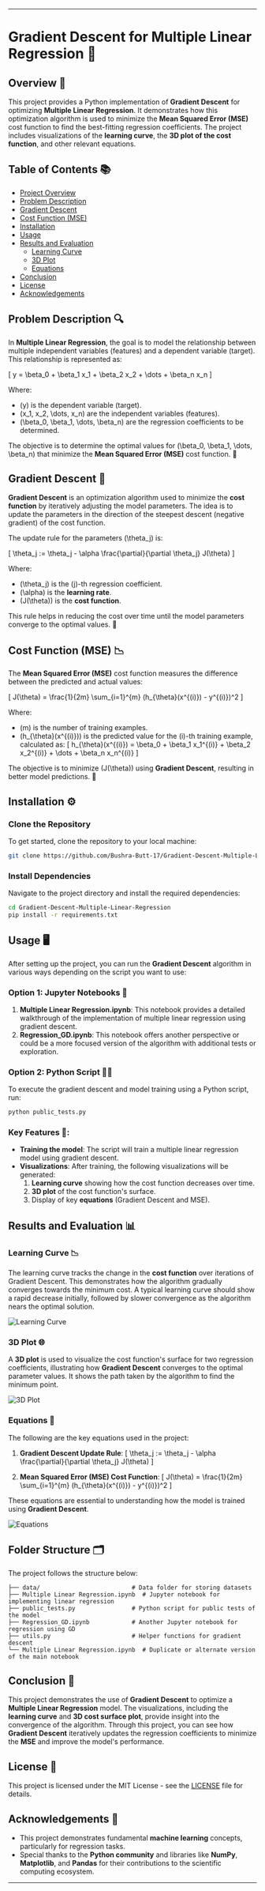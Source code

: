 

---

# Gradient Descent for Multiple Linear Regression 🚀

## Overview 📝

This project provides a Python implementation of **Gradient Descent** for optimizing **Multiple Linear Regression**. It demonstrates how this optimization algorithm is used to minimize the **Mean Squared Error (MSE)** cost function to find the best-fitting regression coefficients. The project includes visualizations of the **learning curve**, the **3D plot of the cost function**, and other relevant equations. 

## Table of Contents 📚
- [Project Overview](#overview)
- [Problem Description](#problem-description)
- [Gradient Descent](#gradient-descent)
- [Cost Function (MSE)](#cost-function-mse)
- [Installation](#installation)
- [Usage](#usage)
- [Results and Evaluation](#results-and-evaluation)
  - [Learning Curve](#learning-curve)
  - [3D Plot](#3d-plot)
  - [Equations](#equations)
- [Conclusion](#conclusion)
- [License](#license)
- [Acknowledgements](#acknowledgements)

## Problem Description 🔍

In **Multiple Linear Regression**, the goal is to model the relationship between multiple independent variables (features) and a dependent variable (target). This relationship is represented as:

\[
y = \beta_0 + \beta_1 x_1 + \beta_2 x_2 + \dots + \beta_n x_n
\]

Where:
- \(y\) is the dependent variable (target).
- \(x_1, x_2, \dots, x_n\) are the independent variables (features).
- \(\beta_0, \beta_1, \dots, \beta_n\) are the regression coefficients to be determined.

The objective is to determine the optimal values for \(\beta_0, \beta_1, \dots, \beta_n\) that minimize the **Mean Squared Error (MSE)** cost function. 🎯

## Gradient Descent 🔽

**Gradient Descent** is an optimization algorithm used to minimize the **cost function** by iteratively adjusting the model parameters. The idea is to update the parameters in the direction of the steepest descent (negative gradient) of the cost function.

The update rule for the parameters \(\theta_j\) is:

\[
\theta_j := \theta_j - \alpha \frac{\partial}{\partial \theta_j} J(\theta)
\]

Where:
- \(\theta_j\) is the \(j\)-th regression coefficient.
- \(\alpha\) is the **learning rate**.
- \(J(\theta)\) is the **cost function**.

This rule helps in reducing the cost over time until the model parameters converge to the optimal values. 🏁

## Cost Function (MSE) 📉

The **Mean Squared Error (MSE)** cost function measures the difference between the predicted and actual values:

\[
J(\theta) = \frac{1}{2m} \sum_{i=1}^{m} (h_{\theta}(x^{(i)}) - y^{(i)})^2
\]

Where:
- \(m\) is the number of training examples.
- \(h_{\theta}(x^{(i)})\) is the predicted value for the \(i\)-th training example, calculated as:
  \[
  h_{\theta}(x^{(i)}) = \beta_0 + \beta_1 x_1^{(i)} + \beta_2 x_2^{(i)} + \dots + \beta_n x_n^{(i)}
  \]

The objective is to minimize \(J(\theta)\) using **Gradient Descent**, resulting in better model predictions. 🎯

## Installation ⚙️

### Clone the Repository

To get started, clone the repository to your local machine:

```bash
git clone https://github.com/Bushra-Butt-17/Gradient-Descent-Multiple-Linear-Regression.git
```

### Install Dependencies

Navigate to the project directory and install the required dependencies:

```bash
cd Gradient-Descent-Multiple-Linear-Regression
pip install -r requirements.txt
```

## Usage 🖥️

After setting up the project, you can run the **Gradient Descent** algorithm in various ways depending on the script you want to use:

### Option 1: Jupyter Notebooks 📓

1. **Multiple Linear Regression.ipynb**: This notebook provides a detailed walkthrough of the implementation of multiple linear regression using gradient descent.
2. **Regression_GD.ipynb**: This notebook offers another perspective or could be a more focused version of the algorithm with additional tests or exploration.

### Option 2: Python Script 🧑‍💻

To execute the gradient descent and model training using a Python script, run:

```bash
python public_tests.py
```

### Key Features 🌟:
- **Training the model**: The script will train a multiple linear regression model using gradient descent.
- **Visualizations**: After training, the following visualizations will be generated:
  1. **Learning curve** showing how the cost function decreases over time.
  2. **3D plot** of the cost function's surface.
  3. Display of key **equations** (Gradient Descent and MSE).

## Results and Evaluation 📊

### Learning Curve 📉

The learning curve tracks the change in the **cost function** over iterations of Gradient Descent. This demonstrates how the algorithm gradually converges towards the minimum cost. A typical learning curve should show a rapid decrease initially, followed by slower convergence as the algorithm nears the optimal solution.

![Learning Curve](images/learning_curve.png)

### 3D Plot 🌐

A **3D plot** is used to visualize the cost function's surface for two regression coefficients, illustrating how **Gradient Descent** converges to the optimal parameter values. It shows the path taken by the algorithm to find the minimum point.

![3D Plot](images/3d_plot.png)

### Equations 📐

The following are the key equations used in the project:

1. **Gradient Descent Update Rule**:
   \[
   \theta_j := \theta_j - \alpha \frac{\partial}{\partial \theta_j} J(\theta)
   \]

2. **Mean Squared Error (MSE) Cost Function**:
   \[
   J(\theta) = \frac{1}{2m} \sum_{i=1}^{m} (h_{\theta}(x^{(i)}) - y^{(i)})^2
   \]

These equations are essential to understanding how the model is trained using **Gradient Descent**.

![Equations](images/equations.png)

## Folder Structure 🗂️

The project follows the structure below:

```
├── data/                          # Data folder for storing datasets
├── Multiple Linear Regression.ipynb  # Jupyter notebook for implementing linear regression
├── public_tests.py                # Python script for public tests of the model
├── Regression_GD.ipynb            # Another Jupyter notebook for regression using GD
├── utils.py                       # Helper functions for gradient descent
└── Multiple Linear Regression.ipynb  # Duplicate or alternate version of the main notebook
```

## Conclusion 🎯

This project demonstrates the use of **Gradient Descent** to optimize a **Multiple Linear Regression** model. The visualizations, including the **learning curve** and **3D cost surface plot**, provide insight into the convergence of the algorithm. Through this project, you can see how **Gradient Descent** iteratively updates the regression coefficients to minimize the **MSE** and improve the model's performance.

## License 📜

This project is licensed under the MIT License - see the [LICENSE](LICENSE) file for details.

## Acknowledgements 🙏

- This project demonstrates fundamental **machine learning** concepts, particularly for regression tasks.
- Special thanks to the **Python community** and libraries like **NumPy**, **Matplotlib**, and **Pandas** for their contributions to the scientific computing ecosystem.

---

